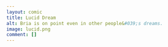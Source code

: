 ```yaml
---
layout: comic
title: Lucid Dream
alt: Bria is on point even in other people&#039;s dreams.
image: lucid.png
comment: []
---
```

